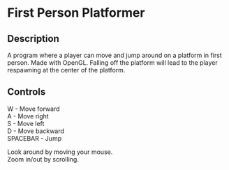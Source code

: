 # First Person Platformer

## Description
A program where a player can move and jump around on a platform in first person. Made with OpenGL.
Falling off the platform will lead to the player respawning at the center of the platform.

## Controls

W - Move forward  
A - Move right  
S - Move left  
D - Move backward  
SPACEBAR - Jump  

Look around by moving your mouse.  
Zoom in/out by scrolling.  

